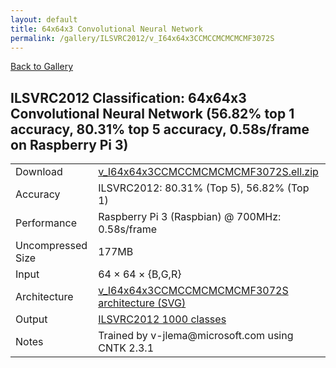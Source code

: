```yaml
---
layout: default
title: 64x64x3 Convolutional Neural Network
permalink: /gallery/ILSVRC2012/v_I64x64x3CCMCCMCMCMCMF3072S
---
```


[Back to Gallery](/ELL/gallery)

## ILSVRC2012 Classification: 64x64x3 Convolutional Neural Network (56.82% top 1 accuracy, 80.31% top 5 accuracy, 0.58s/frame on Raspberry Pi 3)

<table class="table table-striped table-bordered">
    <tr>
        <td> Download </td>
        <td colspan="3"> <a href="https://github.com/Microsoft/ELL-models/raw/master/models/ILSVRC2012/v_I64x64x3CCMCCMCMCMCMF3072S/v_I64x64x3CCMCCMCMCMCMF3072S.ell.zip">v_I64x64x3CCMCCMCMCMCMF3072S.ell.zip</a></td>
    </tr>
    <tr>
        <td> Accuracy </td>
        <td colspan="3"> ILSVRC2012: 80.31% (Top 5), 56.82% (Top 1) </td>
    </tr>
    <tr>
        <td> Performance </td>
        <td colspan="3"> Raspberry Pi 3 (Raspbian) @ 700MHz: 0.58s/frame </td>
    </tr>
    <tr>
        <td> Uncompressed Size </td>
        <td colspan="3"> 177MB </td>
    </tr>
    <tr>
        <td> Input </td>
        <td colspan="3"> 64 &times; 64 &times; {B,G,R} </td>
    </tr>
    <tr>
        <td> Architecture </td>
        <td>
            <a href="https://github.com/Microsoft/ELL-models/raw/master/models/ILSVRC2012/v_I64x64x3CCMCCMCMCMCMF3072S/v_I64x64x3CCMCCMCMCMCMF3072S.cntk.svg?sanitize=true" target="_blank">v_I64x64x3CCMCCMCMCMCMF3072S architecture (SVG)</a>
        </td>
    </tr>
    <tr>
        <td> Output </td>
        <td colspan="3"> <a href="https://github.com/Microsoft/ELL-models/raw/master/models/ILSVRC2012/categories.txt">ILSVRC2012 1000 classes</a> </td>
    </tr>
    <tr>
        <td> Notes </td>
        <td colspan="3"> Trained by v-jlema@microsoft.com using CNTK 2.3.1 </td>
    </tr>
</table>

